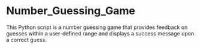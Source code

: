 # Number_Guessing_Game
This Python script is a number guessing game that provides feedback on guesses within a user-defined range and displays a success message upon a correct guess.
